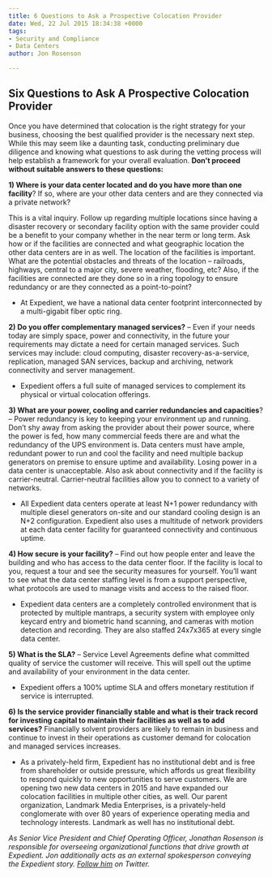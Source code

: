 ```yaml
---
title: 6 Questions to Ask a Prospective Colocation Provider
date: Wed, 22 Jul 2015 18:34:38 +0000
tags:
- Security and Compliance
- Data Centers
author: Jon Rosenson

---
```

## Six Questions to Ask A Prospective Colocation Provider

Once you have determined that colocation is the right strategy for your business, choosing the best qualified provider is the necessary next step. While this may seem like a daunting task, conducting preliminary due diligence and knowing what questions to ask during the vetting process will help establish a framework for your overall evaluation. **Don’t proceed without suitable answers to these questions:**

**1) Where is your data center located and do you have more than one facility**? If so, where are your other data centers and are they connected via a private network?

This is a vital inquiry. Follow up regarding multiple locations since having a disaster recovery or secondary facility option with the same provider could be a benefit to your company whether in the near term or long term. Ask how or if the facilities are connected and what geographic location the other data centers are in as well. The location of the facilities is important. What are the potential obstacles and threats of the location – railroads, highways, central to a major city, severe weather, flooding, etc? Also, if the facilities are connected are they done so in a ring topology to ensure redundancy or are they connected as a point-to-point?

* At Expedient, we have a national data center footprint interconnected by a multi-gigabit fiber optic ring.

**2) Do you offer complementary managed services?** – Even if your needs today are simply space, power and connectivity, in the future your requirements may dictate a need for certain managed services. Such services may include: cloud computing, disaster recovery-as-a-service, replication, managed SAN services, backup and archiving, network connectivity and server management.

* Expedient offers a full suite of managed services to complement its physical or virtual colocation offerings.

**3) What are your power, cooling and carrier redundancies and capacities**? – Power redundancy is key to keeping your environment up and running. Don’t shy away from asking the provider about their power source, where the power is fed, how many commercial feeds there are and what the redundancy of the UPS environment is. Data centers must have ample, redundant power to run and cool the facility and need multiple backup generators on premise to ensure uptime and availability. Losing power in a data center is unacceptable. Also ask about connectivity and if the facility is carrier-neutral. Carrier-neutral facilities allow you to connect to a variety of networks.

* All Expedient data centers operate at least N+1 power redundancy with multiple diesel generators on-site and our standard cooling design is an N+2 configuration. Expedient also uses a multitude of network providers at each data center facility for guaranteed connectivity and continuous uptime.

**4) How secure is your facility?** – Find out how people enter and leave the building and who has access to the data center floor. If the facility is local to you, request a tour and see the security measures for yourself. You’ll want to see what the data center staffing level is from a support perspective, what protocols are used to manage visits and access to the raised floor.

* Expedient data centers are a completely controlled environment that is protected by multiple mantraps, a security system with employee only keycard entry and biometric hand scanning, and cameras with motion detection and recording. They are also staffed 24x7x365 at every single data center.

**5) What is the SLA?** – Service Level Agreements define what committed quality of service the customer will receive. This will spell out the uptime and availability of your environment in the data center.

* Expedient offers a 100% uptime SLA and offers monetary restitution if service is interrupted.

**6) Is the service provider financially stable and what is their track record for investing capital to maintain their facilities as well as to add services?** Financially solvent providers are likely to remain in business and continue to invest in their operations as customer demand for colocation and managed services increases.

* As a privately-held firm, Expedient has no institutional debt and is free from shareholder or outside pressure, which affords us great flexibility to respond quickly to new opportunities to serve customers. We are opening two new data centers in 2015 and have expanded our colocation facilities in multiple other cities, as well. Our parent organization, Landmark Media Enterprises, is a privately-held conglomerate with over 80 years of experience operating media and technology interests. Landmark as well has no institutional debt.

_As Senior Vice President and Chief Operating Officer, Jonathan Rosenson is responsible for overseeing organizational functions that drive growth at Expedient. Jon additionally acts as an external spokesperson conveying the Expedient story._ [_Follow him_](https://twitter.com/rosenson) _on Twitter._